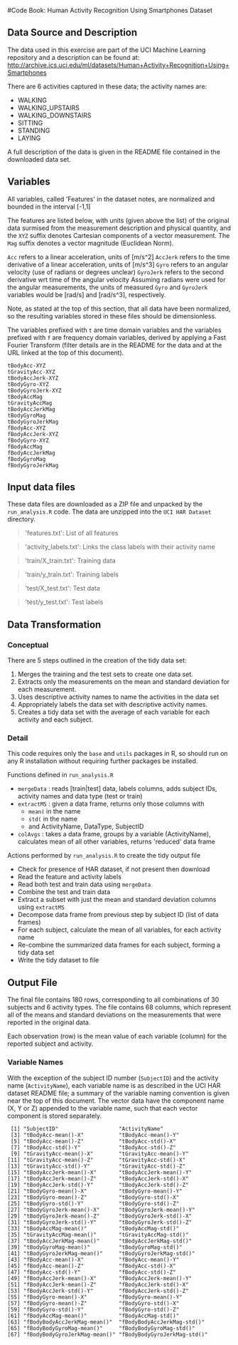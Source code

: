 #Code Book: Human Activity Recognition Using Smartphones Dataset
## Data Source and Description

The data used in this exercise are part of the UCI Machine Learning repository and a description
can be found at:
http://archive.ics.uci.edu/ml/datasets/Human+Activity+Recognition+Using+Smartphones

There are 6 activities captured in these data; the activity names are:
 - WALKING
 - WALKING_UPSTAIRS
 - WALKING_DOWNSTAIRS
 - SITTING
 - STANDING
 - LAYING

A full description of the data is given in the README file contained in the downloaded data set.

## Variables
All variables, called 'Features' in the dataset notes, are normalized and bounded in the interval [-1,1]

The features are listed below, with units (given above the list) of the original data surmised 
from the measurement description and physical quantity, and the `XYZ` suffix denotes Cartesian components of a vector measurement. The 
`Mag` suffix denotes a vector magnitude (Euclidean Norm).

`Acc` refers to a linear acceleration, units of [m/s^2]
`AccJerk` refers to the time derivative of a linear acceleration, units of [m/s^3]
`Gyro` refers to an angular velocity (use of radians or degrees unclear)
`GyroJerk` refers to the second derivative wrt time of the angular velocity
Assuming radians were used for the angular measurements, the units of measured `Gyro` and `GyroJerk`
variables would be [rad/s] and [rad/s^3], respectively.

Note, as stated at the top of this section, that all data have been normalized, so the resulting 
variables stored in these files should be dimensionless.

The variables prefixed with `t` are time domain variables and the variables prefixed with `f`
are frequency domain variables, derived by applying a Fast Fourier Transform (filter details
are in the README for the data and at the URL linked at the top of this document).
```
tBodyAcc-XYZ
tGravityAcc-XYZ
tBodyAccJerk-XYZ
tBodyGyro-XYZ
tBodyGyroJerk-XYZ
tBodyAccMag
tGravityAccMag
tBodyAccJerkMag
tBodyGyroMag
tBodyGyroJerkMag
fBodyAcc-XYZ
fBodyAccJerk-XYZ
fBodyGyro-XYZ
fBodyAccMag
fBodyAccJerkMag
fBodyGyroMag
fBodyGyroJerkMag
```

## Input data files
These data files are downloaded as a ZIP file and unpacked by the `run_analysis.R` code. The
data are unzipped into the `UCI HAR Dataset` directory.
>'features.txt': List of all features

>'activity_labels.txt': Links the class labels with their activity name

>'train/X_train.txt': Training data

>'train/y_train.txt': Training labels

>'test/X_test.txt': Test data

>'test/y_test.txt': Test labels

## Data Transformation

### Conceptual
There are 5 steps outlined in the creation of the tidy data set:
1.	Merges the training and the test sets to create one data set.
2.	Extracts only the measurements on the mean and standard deviation for each measurement.
3.	Uses descriptive activity names to name the activities in the data set
4.	Appropriately labels the data set with descriptive activity names.
5.	Creates a tidy data set with the average of each variable for each activity and each subject.

### Detail
This code requires only the `base` and `utils` packages in R, so should run on any R
installation without requiring further packages be installed.

Functions defined in `run_analysis.R`
 - `mergeData` : reads [train|test] data, labels columns, adds subject IDs, activity names and data type (test or train)
 - `extractMS` : given a data frame, returns only those columns with
   * `mean(` in the name
   * `std(` in the name
   * and ActivityName, DataType, SubjectID
 - `colAvgs` : takes a data frame, groups by a variable (ActivityName), 
    calculates mean of all other variables, returns 'reduced' data frame

Actions performed by `run_analysis.R` to create the tidy output file
 - Check for presence of HAR dataset, if not present then download
 - Read the feature and activity labels
 - Read both test and train data using `mergeData`
 - Combine the test and train data
 - Extract a subset with just the mean and standard deviation columns using `extractMS`
 - Decompose data frame from previous step by subject ID (list of data frames)
 - For each subject, calculate the mean of all variables, for each activity name
 - Re-combine the summarized data frames for each subject, forming a tidy data set
 - Write the tidy dataset to file

## Output File
The final file contains 180 rows, corresponding to all combinations of 30 subjects
and 6 activity types. The file contains 68 columns, which represent all of the means
and standard deviations on the measurements that were reported in the original data.

Each observation (row) is the mean value of each variable (column) for the reported
subject and activity.

### Variable Names
With the exception of the subject ID number (`SubjectID`) and the activity
name (`ActivityName`), each variable name is as described in the UCI HAR dataset
README file; a summary of the variable naming convention is given near the top of 
this document. The vector data have the component name (X, Y or Z) appended to the 
variable name, such that each vector component is stored separately.
```
 [1] "SubjectID"                   "ActivityName"               
 [3] "tBodyAcc-mean()-X"           "tBodyAcc-mean()-Y"          
 [5] "tBodyAcc-mean()-Z"           "tBodyAcc-std()-X"           
 [7] "tBodyAcc-std()-Y"            "tBodyAcc-std()-Z"           
 [9] "tGravityAcc-mean()-X"        "tGravityAcc-mean()-Y"       
[11] "tGravityAcc-mean()-Z"        "tGravityAcc-std()-X"        
[13] "tGravityAcc-std()-Y"         "tGravityAcc-std()-Z"        
[15] "tBodyAccJerk-mean()-X"       "tBodyAccJerk-mean()-Y"      
[17] "tBodyAccJerk-mean()-Z"       "tBodyAccJerk-std()-X"       
[19] "tBodyAccJerk-std()-Y"        "tBodyAccJerk-std()-Z"       
[21] "tBodyGyro-mean()-X"          "tBodyGyro-mean()-Y"         
[23] "tBodyGyro-mean()-Z"          "tBodyGyro-std()-X"          
[25] "tBodyGyro-std()-Y"           "tBodyGyro-std()-Z"          
[27] "tBodyGyroJerk-mean()-X"      "tBodyGyroJerk-mean()-Y"     
[29] "tBodyGyroJerk-mean()-Z"      "tBodyGyroJerk-std()-X"      
[31] "tBodyGyroJerk-std()-Y"       "tBodyGyroJerk-std()-Z"      
[33] "tBodyAccMag-mean()"          "tBodyAccMag-std()"          
[35] "tGravityAccMag-mean()"       "tGravityAccMag-std()"       
[37] "tBodyAccJerkMag-mean()"      "tBodyAccJerkMag-std()"      
[39] "tBodyGyroMag-mean()"         "tBodyGyroMag-std()"         
[41] "tBodyGyroJerkMag-mean()"     "tBodyGyroJerkMag-std()"     
[43] "fBodyAcc-mean()-X"           "fBodyAcc-mean()-Y"          
[45] "fBodyAcc-mean()-Z"           "fBodyAcc-std()-X"           
[47] "fBodyAcc-std()-Y"            "fBodyAcc-std()-Z"           
[49] "fBodyAccJerk-mean()-X"       "fBodyAccJerk-mean()-Y"      
[51] "fBodyAccJerk-mean()-Z"       "fBodyAccJerk-std()-X"       
[53] "fBodyAccJerk-std()-Y"        "fBodyAccJerk-std()-Z"       
[55] "fBodyGyro-mean()-X"          "fBodyGyro-mean()-Y"         
[57] "fBodyGyro-mean()-Z"          "fBodyGyro-std()-X"          
[59] "fBodyGyro-std()-Y"           "fBodyGyro-std()-Z"          
[61] "fBodyAccMag-mean()"          "fBodyAccMag-std()"          
[63] "fBodyBodyAccJerkMag-mean()"  "fBodyBodyAccJerkMag-std()"  
[65] "fBodyBodyGyroMag-mean()"     "fBodyBodyGyroMag-std()"     
[67] "fBodyBodyGyroJerkMag-mean()" "fBodyBodyGyroJerkMag-std()"
```
